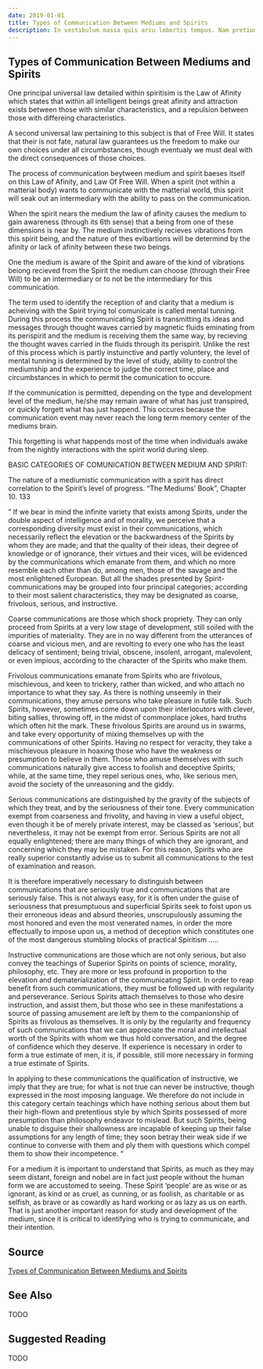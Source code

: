 ```yaml
---
date: 2019-01-01
title: Types of Communication Between Mediums and Spirits
description: In vestibulum massa quis arcu lobortis tempus. Nam pretium arcu in odio vulputate luctus.
---
```


## Types of Communication Between Mediums and Spirits

One principal universal law detailed within spiritisim is the Law of Afinity which states that within all intelligent beings great afinity and attraction exists between those with similar characteristics, and a repulsion between those with differeing characteristics.

A second universal law pertaining to this subject is that of Free Will. It states that their is not fate, natural law guarantees us the freedom to make our own choices under all circumbstances, though eventualy we must deal with the direct consequences of those choices.

The process of communication beytween medium and spirit baeses itself on this Law of Afinity, and Law Of Free Will. When a spirit (not within a matterial body) wants to communicate with the matterial world, this spirit will seak out an intermediary with the ability to pass on the communication.

When the spirit nears the medium the law of afinity causes the medium to gain awareness (through its 6th sense) that a being from one of these dimensions is near by. The medium instinctively recieves vibrations from this spirit being, and the nature of thes evibartions will be determind by the afinity or lack of afinity between these two beings.

One the medium is aware of the Spirit and aware of the kind of vibrations beiong recieved from the Spirit the medium can choose (through their Free Will) to be an intermediary or to not be the intermediary for this communication.

The term used to identify the reception of and clarity that a medium is acheiving with the Spirit trying tol comunicate is called mental tunning. During this process the communicating Spirit is transmitting its ideas and messages through thought waves carried by magnetic fluids eminating from its perispirit and the medium is receiving them the same way, by recieving the thought waves carried in the fluids through its perispirit. Unlike the rest of this process which is partly instuinctive and partly voluntery, the level of mental tunning is determined by the level of study, ability to control the mediumship and the experience to judge the correct time, place and circumbstances in which to permit the comunication to occure.

If the communication is permitted, depending on the type and development level of the medium, he/she may remain aware of what has just transpired, or quickly forgett what has just happend. This occures because the communication event may never reach the long term memory center of the mediums brain.

This forgetting is what happends most of the time when individuals awake from the nightly interactions with the spirit world during sleep.

BASIC CATEGORIES OF COMUNICATION BETWEEN MEDIUM AND SPIRIT:

The nature of a mediumistic communication with a spirit has direct correlation to the Spirit’s level of progress. “The Mediums’ Book”, Chapter 10. 133

” If we bear in mind the infinite variety that exists among Spirits, under the double aspect of intelligence and of morality, we perceive that a corresponding diversity must exist in their communications, which necessarily reflect the elevation or the backwardness of the Spirits by whom they are made; and that the quality of their ideas, their degree of knowledge or of ignorance, their virtues and their vices, will be evidenced by the communications which emanate from them, and which no more resemble each other than do, among men, those of the savage and the most enlightened European. But all the shades presented by Spirit-communications may be grouped into four principal categories; according to their most salient characteristics, they may be designated as coarse, frivolous, serious, and instructive.

Coarse communications are those which shock propriety. They can only proceed from Spirits at a very low stage of development, still soiled with the impurities of materiality. They are in no way different from the utterances of coarse and vicious men, and are revolting to every one who has the least delicacy of sentiment; being trivial, obscene, insolent, arrogant, malevolent, or even impious, according to the character of the Spirits who make them.

Frivolous communications emanate from Spirits who are frivolous, mischievous, and keen to trickery, rather than wicked, and who attach no importance to what they say. As there is nothing unseemly in their communications, they amuse persons who take pleasure in futile talk. Such Spirits, however, sometimes come down upon their interlocutors with clever, biting sallies, throwing off, in the midst of commonplace jokes, hard truths which often hit the mark. These frivolous Spirits are around us in swarms, and take every opportunity of mixing themselves up with the communications of other Spirits. Having no respect for veracity, they take a mischievous pleasure in hoaxing those who have the weakness or presumption to believe in them. Those who amuse themselves with such communications naturally give access to foolish and deceptive Spirits; while, at the same time, they repel serious ones, who, like serious men, avoid the society of the unreasoning and the giddy.

Serious communications are distinguished by the gravity of the subjects of which they treat, and by the seriousness of their tone. Every communication exempt from coarseness and frivolity, and having in view a useful object, even though it be of merely private interest, may be classed as ‘serious’, but nevertheless, it may not be exempt from error. Serious Spirits are not all equally enlightened; there are many things of which they are ignorant, and concerning which they may be mistaken. For this reason, Spirits who are really superior constantly advise us to submit all communications to the test of examination and reason.

It is therefore imperatively necessary to distinguish between communications that are seriously true and communications that are seriously false. This is not always easy, for it is often under the guise of seriousness that presumptuous and superficial Spirits seek to foist upon us their erroneous ideas and absurd theories, unscrupulously assuming the most honored and even the most venerated names, in order the more effectually to impose upon us, a method of deception which constitutes one of the most dangerous stumbling blocks of practical Spiritism …..

Instructive communications are those which are not only serious, but also convey the teachings of Superior Spirits on points of science, morality, philosophy, etc. They are more or less profound in proportion to the elevation and dematerialization of the communicating Spirit. In order to reap benefit from such communications, they must be followed up with regularity and perseverance. Serious Spirits attach themselves to those who desire instruction, and assist them, but those who see in these manifestations a source of passing amusement are left by them to the companionship of Spirits as frivolous as themselves. It is only by the regularity and frequency of such communications that we can appreciate the moral and intellectual worth of the Spirits with whom we thus hold conversation, and the degree of confidence which they deserve. If experience is necessary in order to form a true estimate of men, it is, if possible, still more necessary in forming a true estimate of Spirits.

In applying to these communications the qualification of instructive, we imply that they are true; for what is not true can never be instructive, though expressed in the most imposing language. We therefore do not include in this category certain teachings which have nothing serious about them but their high-flown and pretentious style by which Spirits possessed of more presumption than philosophy endeavor to mislead. But such Spirits, being unable to disguise their shallowness are incapable of keeping up their false assumptions for any length of time; they soon betray their weak side if we continue to converse with them and ply them with questions which compel them to show their incompetence. “

For a medium it is important to understand that Spirits, as much as they may seem distant, foreign and nobel are in fact just people without the human form we are accustomed to seeing. These Spirit ‘people’ are as wise or as ignorant, as kind or as cruel, as cunning, or as foolish, as charitable or as selfish, as brave or as cowardly as hard working or as lazy as us on earth. That is just another important reason for study and development of the medium, since it is critical to identifying who is trying to communicate, and their intention.



## Source
[Types of Communication Between Mediums and Spirits](http://www.sgny.org/spiritism-guide/mediumship/spirit-communication/)

## See Also
TODO


## Suggested Reading
TODO



